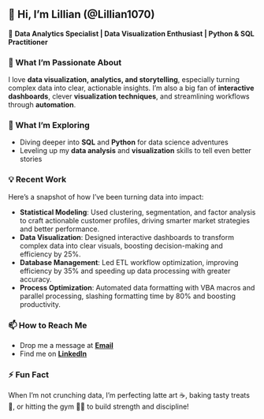 ## 👋 Hi, I’m Lillian (@Lillian1070)  
🔹 **Data Analytics Specialist | Data Visualization Enthusiast | Python & SQL Practitioner**  

### 👀 What I’m Passionate About  
I love **data visualization, analytics, and storytelling**, especially turning complex data into clear, actionable insights. I’m also a big fan of **interactive dashboards**, clever **visualization techniques**, and streamlining workflows through **automation**.

### 🌱 What I’m Exploring  
- Diving deeper into **SQL** and **Python** for data science adventures  
- Leveling up my **data analysis** and **visualization** skills to tell even better stories

### 💡 Recent Work  
Here’s a snapshot of how I’ve been turning data into impact:  

- **Statistical Modeling**: Used clustering, segmentation, and factor analysis to craft actionable customer profiles, driving smarter market strategies and better performance.  
- **Data Visualization**: Designed interactive dashboards to transform complex data into clear visuals, boosting decision-making and efficiency by 25%.  
- **Database Management**: Led ETL workflow optimization, improving efficiency by 35% and speeding up data processing with greater accuracy.  
- **Process Optimization**: Automated data formatting with VBA macros and parallel processing, slashing formatting time by 80% and boosting productivity.

### 📫 How to Reach Me  
- Drop me a message at [**Email**](mailto:lillianlin1070@gmail.com)  
- Find me on [**LinkedIn**](http://www.linkedin.com/in/lillian-lin-/)  

### ⚡ Fun Fact  
When I’m not crunching data, I’m perfecting latte art ☕, baking tasty treats 🍪, or hitting the gym 🏋️‍♀️ to build strength and discipline!

<!---
Lillian1070/Lillian1070 is a ✨ special ✨ repository because its `README.md` (this file) appears on your GitHub profile.
You can click the Preview link to take a look at your changes.
--->  
